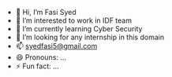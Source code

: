 - 👋 Hi, I’m Fasi Syed
- 👀 I’m interested to work in IDF team
- 🌱 I’m currently learning Cyber Security
- 💞️ I’m looking for any internship in this domain
- 📫 syedfasi5@gmail.com
- 😄 Pronouns: ...
- ⚡ Fun fact: ...

<!---
sudo2f/sudo2f is a ✨ special ✨ repository because its `README.md` (this file) appears on your GitHub profile.
You can click the Preview link to take a look at your changes.
--->
